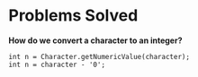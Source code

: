 # Problems Solved
**How do we convert a character to an integer?**
```
int n = Character.getNumericValue(character);
int n = character - '0';
```
